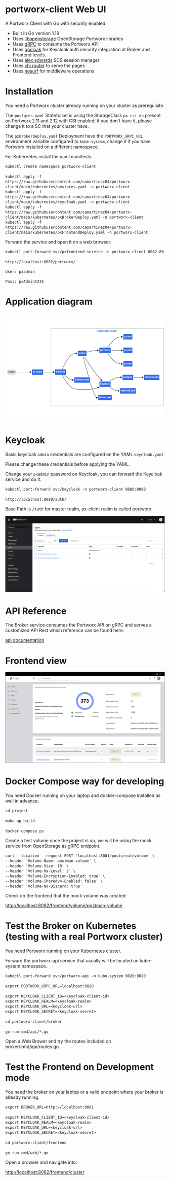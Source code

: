 # portworx-client Web UI
A Portworx Client with Go with security enabled

- Built in Go version 1.19
- Uses [libopenstorage](https://github.com/libopenstorage/openstorage-sdk-clients) OpenStorage Portworx libraries
- Uses [gRPC](https://pkg.go.dev/google.golang.org/grpc) to consume the Portworx API
- Uses [gocloak](https://github.com/Nerzal/gocloak) for Keycloak auth security integration at Broker and Frontend levels.
- Uses [alex edwards](https://github.com/alexedwards/scs) SCS session manager
- Uses [chi router](https://github.com/go-chi/chi) to serve the pages
- Uses [nosurf](https://github.com/justinas/nosurf) for middleware operations

# Installation

You need a Portworx cluster already running on your cluster as prerequisite.

The `postgres.yaml` Statefulset is using the StorageClass `px-csi-db` present on Portworx 2.11 and 2.12 with CSI enabled; if you don't have it, please change it to a SC that your cluster have.

The `pxBrokerDeploy.yaml` Deployment have the `PORTWORX_GRPC_URL` environment variable configured to `kube-system`, change it if you have Portworx installed on a different namespace.

For Kubernetes install the yaml manifests: 

```
kubectl create namespace portworx-client

kubectl apply -f https://raw.githubusercontent.com/camartinez04/portworx-client/main/kubernetes/postgres.yaml -n portworx-client
kubectl apply -f https://raw.githubusercontent.com/camartinez04/portworx-client/main/kubernetes/keycloak.yaml -n portworx-client
kubectl apply -f https://raw.githubusercontent.com/camartinez04/portworx-client/main/kubernetes/pxBrokerDeploy.yaml -n portworx-client
kubectl apply -f https://raw.githubusercontent.com/camartinez04/portworx-client/main/kubernetes/pxFrontendDeploy.yaml -n portworx-client

```

Forward the service and open it on a web browser.

```
kubectl port-forward svc/pxfrontend-service -n portworx-client 8082:80

http://localhost:8082/portworx/ 

```

`User: pxadmin`

`Pass: pxAdmin123$`

# Application diagram

![Portworx client, diagram](./images/px-client-diagram.png)

# Keycloak


Basic keycloak `admin` credentials are configured on the YAML `keycloak.yaml` 

Please change these credentials before applying the YAML.

Change your `pxadmin` password on Keycloak, you can forward the Keycloak service and do it. 

```
kubectl port-forward svc/keycloak -n portworx-client 8080:8080

http://localhost:8080/auth/ 

```

Base Path is `/auth` for master realm, px-client realm is called portworx.

![Keycloak UI](./images/keycloak.png)

# API Reference

The Broker service consumes the Portworx API on gRPC and serves a customized API Rest which reference can be found here:

[api documentation](https://documenter.getpostman.com/view/17794050/VUqpsxJW)

# Frontend view

![Portworx Client, node view](./images/node-view.png)

# Docker Compose way for developing

You need Docker running on your laptop and docker-compose installed as well in advance.

```
cd project

make up_build

docker-compose ps

```

Create a test volume once the project is up, we will be using the mock service from OpenStorage as gRPC endpoint.

```
curl --location --request POST 'localhost:8081/postcreatevolume' \
--header 'Volume-Name: postman-volume' \
--header 'Volume-Size: 10' \
--header 'Volume-Ha-Level: 2' \
--header 'Volume-Encryption-Enabled: true' \
--header 'Volume-Sharedv4-Enabled: false' \
--header 'Volume-No-Discard: true'

```

Check on the frontend that the mock volume was created:

[http://localhost:8082/frontend/volume/postman-volume](http://localhost:8082/frontend/volume/postman-volume) 

# Test the Broker on Kubernetes (testing with a real Portworx cluster)

You need Portworx running on your Kubernetes cluster.

Forward the portworx-api service that usually will be located on kube-system namespace.

```
kubectl port-forward svc/portworx-api -n kube-system 9020:9020

export PORTWORX_GRPC_URL=localhost:9020

export KEYCLOAK_CLIENT_ID=<keycloak-client-id>
export KEYCLOAK_REALM=<keycloak-realm>
export KEYCLOAK_URL=<keycloak-url>
export KEYCLOAK_SECRET=<keycloak-secret>

cd portworx-client/broker

go run cmd/api/*.go

```

Open a Web Brower and try the routes included on broker/cmd/api/routes.go

# Test the Frontend on Development mode

You need the broker on your laptop or a valid endpoint where your broker is already running.

```
export BROKER_URL=http://localhost:8081

export KEYCLOAK_CLIENT_ID=<keycloak-client-id>
export KEYCLOAK_REALM=<keycloak-realm>
export KEYCLOAK_URL=<keycloak-url>
export KEYCLOAK_SECRET=<keycloak-secret>

cd portworx-client/frontend

go run cmd/web/*.go

```

Open a browser and navigate into:

[http://localhost:8082/frontend/cluster](http://localhost:8082/frontend/cluster) 
